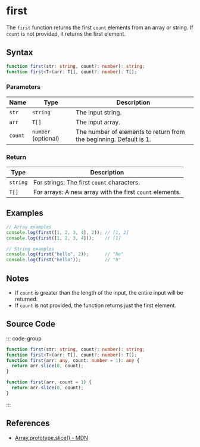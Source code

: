 # first

The `first` function returns the first `count` elements from an array or string. If `count` is not provided, it returns the first element.

## Syntax

```typescript
function first(str: string, count?: number): string;
function first<T>(arr: T[], count?: number): T[];
```

### Parameters

| Name    | Type                  | Description                                                                 |
|---------|----------------------|-----------------------------------------------------------------------------|
| `str`   | `string`            | The input string.                                                           |
| `arr`   | `T[]`               | The input array.                                                            |
| `count` | `number` (optional) | The number of elements to return from the beginning. Default is 1.          |

### Return

| Type          | Description                                                                         |
|---------------|-------------------------------------------------------------------------------------|
| `string`      | For strings: The first `count` characters.                                          |
| `T[]`         | For arrays: A new array with the first `count` elements.                           |

## Examples

```typescript
// Array examples
console.log(first([1, 2, 3, 4], 2)); // [1, 2]
console.log(first([1, 2, 3, 4]));    // [1]

// String examples
console.log(first("hello", 2));      // "he"
console.log(first("hello"));         // "h"
```

## Notes

- If `count` is greater than the length of the input, the entire input will be returned.
- If `count` is not provided, the function returns just the first element.

## Source Code

::: code-group
```typescript
function first(str: string, count?: number): string;
function first<T>(arr: T[], count?: number): T[];
function first(arr: any, count: number = 1): any {
  return arr.slice(0, count);
}
```

```javascript
function first(arr, count = 1) {
  return arr.slice(0, count);
}
```
:::

## References

- [Array.prototype.slice() - MDN](https://developer.mozilla.org/en-US/docs/Web/JavaScript/Reference/Global_Objects/Array/slice)